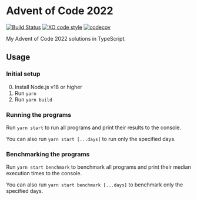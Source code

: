 # Advent of Code 2022

[![Build Status](https://github.com/jonahsnider/aoc-2022/workflows/CI/badge.svg)](https://github.com/jonahsnider/aoc-2022/actions)
[![XO code style](https://img.shields.io/badge/code_style-XO-5ed9c7.svg)](https://github.com/xojs/xo)
[![codecov](https://codecov.io/gh/jonahsnider/aoc-2022/branch/main/graph/badge.svg)](https://codecov.io/jonahsnider/aoc-2022)

My Advent of Code 2022 solutions in TypeScript.

## Usage

### Initial setup

0. Install Node.js v18 or higher
1. Run `yarn`
2. Run `yarn build`

### Running the programs

Run `yarn start` to run all programs and print their results to the console.

You can also run `yarn start [...days]` to run only the specified days.

### Benchmarking the programs

Run `yarn start benchmark` to benchmark all programs and print their median execution times to the console.

You can also run `yarn start benchmark [...days]` to benchmark only the specified days.
